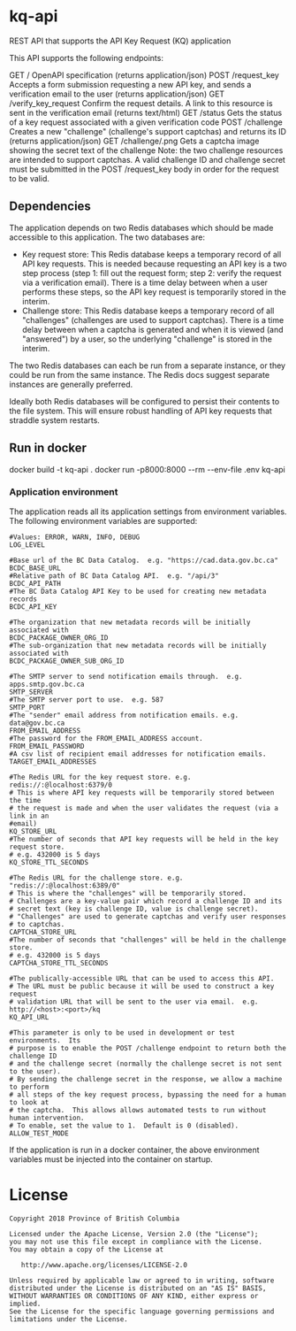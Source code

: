 # kq-api
REST API that supports the API Key Request (KQ) application

This API supports the following endpoints:

  GET  /                    OpenAPI specification (returns application/json)
  POST /request_key         Accepts a form submission requesting a new API key, and sends a verification email to the user (returns application/json)
  GET  /verify_key_request  Confirm the request details.  A link to this resource is sent in the verification email (returns text/html)
  GET  /status              Gets the status of a key request associated with a given verification code
  POST /challenge           Creates a new "challenge" (challenge's support captchas) and returns its ID (returns application/json)
  GET  /challenge/<challenge-id>.png
                            Gets a captcha image showing the secret text of the challenge
Note: the two challenge resources are intended to support captchas.  A valid 
challenge ID and challenge secret must be submitted in the POST /request_key 
body in order for the request to be valid.


## Dependencies

The application depends on two Redis databases which should be made 
accessible to this application. The two databases are:

  - Key request store: This Redis database keeps a temporary record of
    all API key requests.  This is needed because requesting an API key is
    a two step process (step 1: fill out the request form; step 2: verify 
    the request via a verification email).  There is a time delay between 
    when a user performs these steps, so the API key request is temporarily 
    stored in the interim.
  - Challenge store: This Redis database keeps a temporary record of all
    "challenges" (challenges are used to support captchas).  There is a
    time delay between when a captcha is generated and when it is viewed
    (and "answered") by a user, so the underlying "challenge" is stored 
    in the interim.

The two Redis databases can each be run from a separate instance, or they could
be run from the same instance.  The Redis docs suggest separate instances are generally
preferred.

Ideally both Redis databases will be configured to persist their contents to the
file system.  This will ensure robust handling of API key requests that straddle 
system restarts.

## Run in docker

  docker build -t kq-api .
  docker run -p8000:8000 --rm --env-file .env kq-api

### Application environment

The application reads all its application settings from environment variables.  
The following environment variables are supported:

```
#Values: ERROR, WARN, INFO, DEBUG
LOG_LEVEL 

#Base url of the BC Data Catalog.  e.g. "https://cad.data.gov.bc.ca"
BCDC_BASE_URL
#Relative path of BC Data Catalog API.  e.g. "/api/3"
BCDC_API_PATH
#The BC Data Catalog API Key to be used for creating new metadata records
BCDC_API_KEY

#The organization that new metadata records will be initially associated with
BCDC_PACKAGE_OWNER_ORG_ID
#The sub-organization that new metadata records will be initially associated with
BCDC_PACKAGE_OWNER_SUB_ORG_ID

#The SMTP server to send notification emails through.  e.g. apps.smtp.gov.bc.ca
SMTP_SERVER
#The SMTP server port to use.  e.g. 587
SMTP_PORT
#The "sender" email address from notification emails. e.g. data@gov.bc.ca
FROM_EMAIL_ADDRESS
#The password for the FROM_EMAIL_ADDRESS account.
FROM_EMAIL_PASSWORD
#A csv list of recipient email addresses for notification emails.
TARGET_EMAIL_ADDRESSES

#The Redis URL for the key request store. e.g. redis://:@localhost:6379/0
# This is where API key requests will be temporarily stored between the time
# the request is made and when the user validates the request (via a link in an 
#email)
KQ_STORE_URL
#The number of seconds that API key requests will be held in the key request store.  
# e.g. 432000 is 5 days
KQ_STORE_TTL_SECONDS

#The Redis URL for the challenge store. e.g. "redis://:@localhost:6389/0"
# This is where the "challenges" will be temporarily stored.
# Challenges are a key-value pair which record a challenge ID and its 
# secret text (key is challenge ID, value is challenge secret).
# "Challenges" are used to generate captchas and verify user responses
# to captchas.
CAPTCHA_STORE_URL
#The number of seconds that "challenges" will be held in the challenge store.  
# e.g. 432000 is 5 days
CAPTCHA_STORE_TTL_SECONDS

#The publically-accessible URL that can be used to access this API.
# The URL must be public because it will be used to construct a key request 
# validation URL that will be sent to the user via email.  e.g. http://<host>:<port>/kq
KQ_API_URL

#This parameter is only to be used in development or test environments.  Its 
# purpose is to enable the POST /challenge endpoint to return both the challenge ID
# and the challenge secret (normally the challenge secret is not sent to the user).
# By sending the challenge secret in the response, we allow a machine to perform
# all steps of the key request process, bypassing the need for a human to look at 
# the captcha.  This allows allows automated tests to run without human intervention.
# To enable, set the value to 1.  Default is 0 (disabled).  
ALLOW_TEST_MODE

```

If the application is run in a docker container, the above environment variables
must be injected into the container on startup.

# License
```
Copyright 2018 Province of British Columbia

Licensed under the Apache License, Version 2.0 (the "License");
you may not use this file except in compliance with the License.
You may obtain a copy of the License at

   http://www.apache.org/licenses/LICENSE-2.0

Unless required by applicable law or agreed to in writing, software
distributed under the License is distributed on an "AS IS" BASIS,
WITHOUT WARRANTIES OR CONDITIONS OF ANY KIND, either express or implied.
See the License for the specific language governing permissions and
limitations under the License.
```
